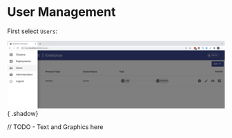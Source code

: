 # User Management

First select `Users`:

![Sextant Select Users](../images/sextant-select-users.png){ .shadow}

// TODO - Text and Graphics here
